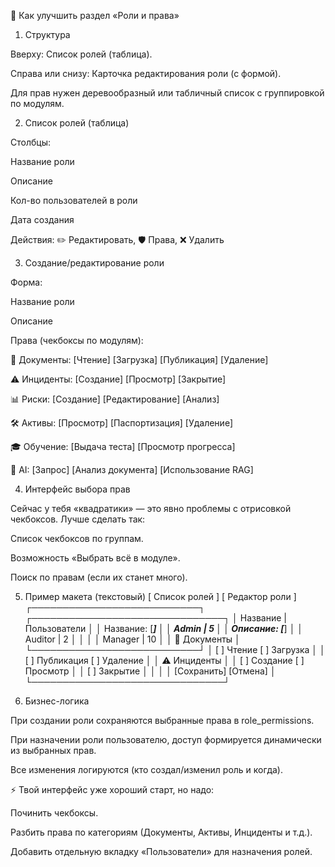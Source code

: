 🔧 Как улучшить раздел «Роли и права»
1. Структура

Вверху: Список ролей (таблица).

Справа или снизу: Карточка редактирования роли (с формой).

Для прав нужен деревообразный или табличный список с группировкой по модулям.

2. Список ролей (таблица)

Столбцы:

Название роли

Описание

Кол-во пользователей в роли

Дата создания

Действия: ✏️ Редактировать, 🛡️ Права, ❌ Удалить

3. Создание/редактирование роли

Форма:

Название роли

Описание

Права (чекбоксы по модулям):

📄 Документы: [Чтение] [Загрузка] [Публикация] [Удаление]

⚠️ Инциденты: [Создание] [Просмотр] [Закрытие]

📊 Риски: [Создание] [Редактирование] [Анализ]

🛠️ Активы: [Просмотр] [Паспортизация] [Удаление]

🎓 Обучение: [Выдача теста] [Просмотр прогресса]

🤖 AI: [Запрос] [Анализ документа] [Использование RAG]

4. Интерфейс выбора прав

Сейчас у тебя «квадратики» — это явно проблемы с отрисовкой чекбоксов.
Лучше сделать так:

Список чекбоксов по группам.

Возможность «Выбрать всё в модуле».

Поиск по правам (если их станет много).

5. Пример макета (текстовый)
[ Список ролей ]                          [ Редактор роли ]
┌───────────────────────────┐             ┌───────────────────────────────┐
│ Название | Пользователи   │             │ Название: [___________]       │
│ Admin    | 5              │             │ Описание: [___________]       │
│ Auditor  | 2              │             │                               │
│ Manager  | 10             │             │ 📄 Документы                  │
└───────────────────────────┘             │   [ ] Чтение   [ ] Загрузка   │
                                          │   [ ] Публикация [ ] Удаление │
                                          │ ⚠️ Инциденты                  │
                                          │   [ ] Создание [ ] Просмотр   │
                                          │   [ ] Закрытие                │
                                          │                               │
                                          │ [Сохранить] [Отмена]          │
                                          └───────────────────────────────┘

6. Бизнес-логика

При создании роли сохраняются выбранные права в role_permissions.

При назначении роли пользователю, доступ формируется динамически из выбранных прав.

Все изменения логируются (кто создал/изменил роль и когда).

⚡ Твой интерфейс уже хороший старт, но надо:

Починить чекбоксы.

Разбить права по категориям (Документы, Активы, Инциденты и т.д.).

Добавить отдельную вкладку «Пользователи» для назначения ролей.